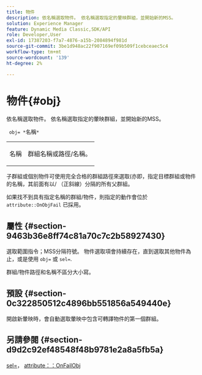 ```yaml
---
title: 物件
description: 依名稱選取物件。 依名稱選取指定的暈映群組，並開始新的MSS。
solution: Experience Manager
feature: Dynamic Media Classic,SDK/API
role: Developer,User
exl-id: 17387203-f7a7-4876-a15b-2084894f981d
source-git-commit: 3be1d948ac22f907169ef09b509f1cebceaec5c4
workflow-type: tm+mt
source-wordcount: '139'
ht-degree: 2%

---
```


# 物件{#obj}

依名稱選取物件。 依名稱選取指定的暈映群組，並開始新的MSS。

` obj= *`名稱`*`

<table id="simpletable_6E0DA6CBCDCF4CDDAFA5A4C38E0D5FC5"> 
 <tr class="strow"> 
  <td class="stentry"> <p> <span class="codeph"> <span class="varname"> 名稱 </span> </span> </p> </td> 
  <td class="stentry"> <p>群組名稱或路徑/名稱。 </p> </td> 
 </tr> 
</table>

子群組或個別物件可使用完全合格的群組路徑來選取(亦即，指定目標群組或物件的名稱，其前面有以/ （正斜線）分隔的所有父群組。

如果找不到具有指定名稱的群組/物件，則指定的動作會位於 `attribute::OnObjFail` 已採用。

## 屬性 {#section-9463b36e8ff74c81a70c7c2b58927430}

選取範圍指令；MSS分隔符號。 物件選取項會持續存在，直到選取其他物件為止，或是使用 `obj=` 或 `sel=`.

群組/物件路徑和名稱不區分大小寫。

## 預設 {#section-0c322850512c4896bb551856a549440e}

開啟新暈映時，會自動選取暈映中包含可轉譯物件的第一個群組。

## 另請參閱 {#section-d9d2c92ef48548f48b9781e2a8a5fb5a}

[sel=](../../../../../ir-api/http-protocol/image-rendering-api-ref/c-ir-http-protocol-ref/c-ir-http-protocol-command-reference/r-ir-sel.md#reference-01322c58d414481385c29fcdd27a090b)， [attribute：：OnFailObj](../../../../../ir-api/material-cat/image-rendering-api-ref/c-ir-material-catalog/c-ir-attributes-reference/r-ir-onfailobj.md#reference-4c6ba90418e84da5831f8573bbbf2c8d)
